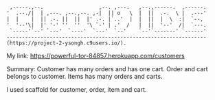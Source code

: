      ,-----.,--.                  ,--. ,---.   ,--.,------.  ,------.
    '  .--./|  | ,---. ,--.,--. ,-|  || o   \  |  ||  .-.  \ |  .---'
    |  |    |  || .-. ||  ||  |' .-. |`..'  |  |  ||  |  \  :|  `--, 
    '  '--'\|  |' '-' ''  ''  '\ `-' | .'  /   |  ||  '--'  /|  `---.
     `-----'`--' `---'  `----'  `---'  `--'    `--'`-------' `------'
    ----------------------------------------------------------------- 
    (https://project-2-ysongh.c9users.io/).
    
My link:
https://powerful-tor-84857.herokuapp.com/customers

Summary:
Customer has many orders and has one cart.
Order and cart belongs to customer.
Items has many orders and carts.

I used scaffold for customer, order, item and cart.

